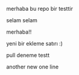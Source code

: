 merhaba bu repo bir testtir

selam
selam


merhaba!!

yeni bir ekleme satırı :)


pull deneme testt

another new one line
